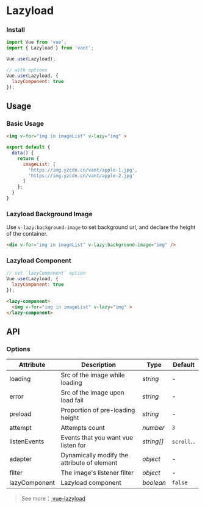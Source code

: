 # Lazyload

### Install

```js
import Vue from 'vue';
import { Lazyload } from 'vant';

Vue.use(Lazyload);

// with options
Vue.use(Lazyload, {
  lazyComponent: true
});
```

## Usage

### Basic Usage

```html
<img v-for="img in imageList" v-lazy="img" >
```

```javascript
export default {
  data() {
    return {
      imageList: [
        'https://img.yzcdn.cn/vant/apple-1.jpg',
        'https://img.yzcdn.cn/vant/apple-2.jpg'
      ]
    };
  }
}
```

### Lazyload Background Image

Use `v-lazy:background-image` to set background url, and declare the height of the container.

```html
<div v-for="img in imageList" v-lazy:background-image="img" />
```

### Lazyload Component

```js
// set `lazyComponent` option
Vue.use(Lazyload, {
  lazyComponent: true
});
```

```html
<lazy-component>
  <img v-for="img in imageList" v-lazy="img" >
</lazy-component>
```

## API

### Options

| Attribute | Description | Type | Default |
|------|------|------|------|
| loading | Src of the image while loading | *string* | - |
| error | Src of the image upon load fail | *string* | - |
| preload | Proportion of pre-loading height | *string* | - |
| attempt | Attempts count | *number* | `3` |
| listenEvents | Events that you want vue listen for | *string[]* | `scroll`... |
| adapter | Dynamically modify the attribute of element | *object* | - |
| filter | The image's listener filter | *object* | - |
| lazyComponent | Lazyload component | *boolean* | `false` |

> See more：[ vue-lazyload ](https://github.com/hilongjw/vue-lazyload)
